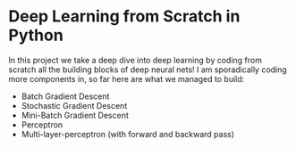 # Deep Learning from Scratch in Python
In this project we take a deep dive into deep learning by coding from scratch all the building blocks of deep neural nets!
I am sporadically coding more components in, so far here are what we managed to build:
- Batch Gradient Descent
- Stochastic Gradient Descent
- Mini-Batch Gradient Descent
- Perceptron
- Multi-layer-perceptron (with forward and backward pass)
